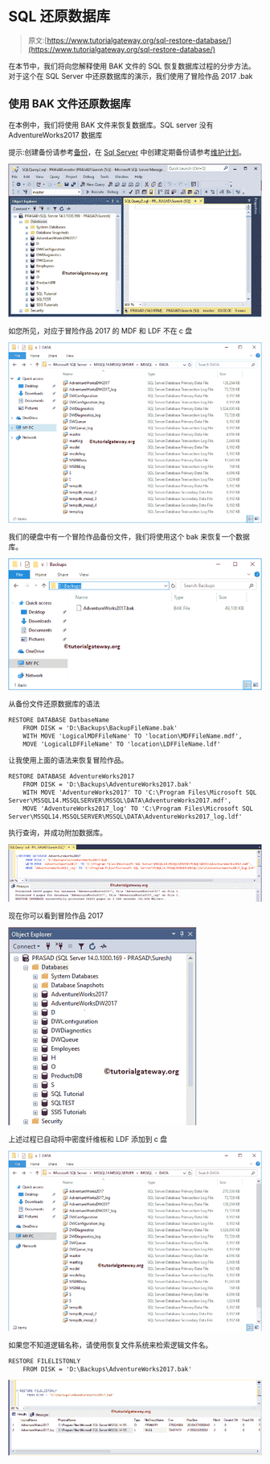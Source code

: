 # SQL 还原数据库

> 原文:[https://www.tutorialgateway.org/sql-restore-database/](https://www.tutorialgateway.org/sql-restore-database/)

在本节中，我们将向您解释使用 BAK 文件的 SQL 恢复数据库过程的分步方法。对于这个在 SQL Server 中还原数据库的演示，我们使用了冒险作品 2017 .bak

## 使用 BAK 文件还原数据库

在本例中，我们将使用 BAK 文件来恢复数据库。SQL server 没有 AdventureWorks2017 数据库

提示:创建备份请参考[备份](https://www.tutorialgateway.org/backup-sql-database/)，在 [Sql Server](https://www.tutorialgateway.org/sql/) 中创建定期备份请参考[维护计划](https://www.tutorialgateway.org/sql-maintenance-plan/)。

![SQL Restore Database 1](img/9c6e2876b700767ef4b4d38246e1a37e.png)

如您所见，对应于冒险作品 2017 的 MDF 和 LDF 不在 c 盘

![SQL Restore Database 2](img/155c5a4752daa06c8f09ea1c19c1466a.png)

我们的硬盘中有一个冒险作品备份文件，我们将使用这个 bak 来恢复一个数据库。

![SQL Restore Database 3](img/7bd597e1e533fd29685245fdcbc186e1.png)

从备份文件还原数据库的语法

```
RESTORE DATABASE DatbaseName
	FROM DISK = 'D:\Backups\BackupFileName.bak'
	WITH MOVE 'LogicalMDFFileName' TO 'location\MDFFileName.mdf',
	MOVE 'LogicalLDFFileName' TO 'location\LDFFileName.ldf'
```

让我使用上面的语法来恢复冒险作品。

```
RESTORE DATABASE AdventureWorks2017
	FROM DISK = 'D:\Backups\AdventureWorks2017.bak'
	WITH MOVE 'AdventureWorks2017' TO 'C:\Program Files\Microsoft SQL Server\MSSQL14.MSSQLSERVER\MSSQL\DATA\AdventureWorks2017.mdf',
	MOVE 'AdventureWorks2017_log' TO 'C:\Program Files\Microsoft SQL Server\MSSQL14.MSSQLSERVER\MSSQL\DATA\AdventureWorks2017_log.ldf'
```

执行查询，并成功附加数据库。

![SQL Restore Database 5](img/30ac58b9b7ba9a1612a1f7cdecc2e940.png)

现在你可以看到冒险作品 2017

![SQL Restore Database 6](img/256fea32def8008721f0ec2b4828e408.png)

上述过程已自动将中密度纤维板和 LDF 添加到 c 盘

![SQL Restore Database 7](img/8b0fa59248c3d57d7ce4186ef8464c54.png)

如果您不知道逻辑名称，请使用恢复文件系统来检索逻辑文件名。

```
RESTORE FILELISTONLY 
	FROM DISK = 'D:\Backups\AdventureWorks2017.bak'
```

![SQL Restore Database 8](img/759558ace17da561984d1bec51fba1db.png)